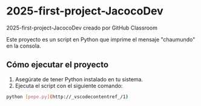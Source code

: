 # 2025-first-project-JacocoDev
2025-first-project-JacocoDev creado por GitHub Classroom

Este proyecto es un script en Python que imprime el mensaje "chaumundo" en la consola.

## Cómo ejecutar el proyecto

1. Asegúrate de tener Python instalado en tu sistema.
2. Ejecuta el script con el siguiente comando:

```bash
python [pepe.py](http://_vscodecontentref_/1)
```